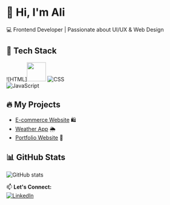 # 👋 Hi, I'm Ali  
💻 Frontend Developer | Passionate about UI/UX & Web Design  

## 🚀 Tech Stack  
![HTML]<img src="https://raw.githubusercontent.com/marwin1991/profile-technology-icons/refs/heads/main/icons/html.png" width="50" height="50">
![CSS](https://img.shields.io/badge/CSS3-%231572B6.svg?style=for-the-badge&logo=css3&logoColor=white)  
![JavaScript](https://img.shields.io/badge/JavaScript-%23F7DF1E.svg?style=for-the-badge&logo=javascript&logoColor=black)  

## 🔥 My Projects  
- [E-commerce Website](https://github.com/AliCoder/ecommerce-project) 🛍️  
- [Weather App](https://github.com/AliCoder/weather-app) 🌦️  
- [Portfolio Website](https://github.com/AliCoder/portfolio) 💼  

## 📊 GitHub Stats  
![GitHub stats](https://github-readme-stats.vercel.app/api?username=AliCoder&show_icons=true&theme=radical)  

📫 **Let's Connect:**  
[![LinkedIn](https://img.shields.io/badge/LinkedIn-%230077B5.svg?style=for-the-badge&logo=linkedin&logoColor=white)](https://linkedin.com/in/yourprofile)  
